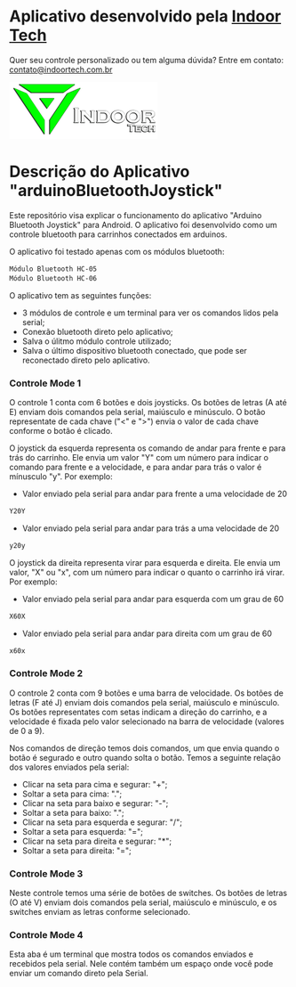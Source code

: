 # Aplicativo desenvolvido pela <a href="https://indoortech.com.br/">Indoor Tech</a>
Quer seu controle personalizado ou tem alguma dúvida? Entre em contato: contato@indoortech.com.br

![](indoortech.png)

# Descrição do Aplicativo "arduinoBluetoothJoystick"

Este repositório visa explicar o funcionamento do aplicativo "Arduino Bluetooth Joystick" para Android. O aplicativo foi desenvolvido como um controle bluetooth para carrinhos conectados em arduinos.

O aplicativo foi testado apenas com os módulos bluetooth:
```sh
Módulo Bluetooth HC-05
Módulo Bluetooth HC-06
```

O aplicativo tem as seguintes funções:
- 3 módulos de controle e um terminal para ver os comandos lidos pela serial;
- Conexão bluetooth direto pelo aplicativo;
- Salva o úlitmo módulo controle utilizado;
- Salva o último dispositivo bluetooth conectado, que pode ser reconectado direto pelo aplicativo.

### Controle Mode 1
O controle 1 conta com 6 botões e dois joysticks. Os botões de letras (A até E) enviam dois comandos pela serial, maiúsculo e minúsculo. O botão representate de cada chave ("<" e ">") envia o valor de cada chave conforme o botão é clicado.

O joystick da esquerda representa os comando de andar para frente e para trás do carrinho. Ele envia um valor "Y" com um número para indicar o comando para frente e a velocidade, e para andar para trás o valor é mínusculo "y". Por exemplo:
- Valor enviado pela serial para andar para frente a uma velocidade de 20
```sh
Y20Y
```

- Valor enviado pela serial para andar para trás a uma velocidade de 20
```sh
y20y
```

O joystick da direita representa virar para esquerda e direita. Ele envia um valor, "X" ou "x", com um número para indicar o quanto o carrinho irá virar. Por exemplo:
- Valor enviado pela serial para andar para esquerda com um grau de 60
```sh
X60X
```

- Valor enviado pela serial para andar para direita com um grau de 60
```sh
x60x
```

### Controle Mode 2
O controle 2 conta com 9 botões e uma barra de velocidade. Os botões de letras (F até J) enviam dois comandos pela serial, maiúsculo e minúsculo. Os botões representates com setas indicam a direção do carrinho, e a velocidade é fixada pelo valor selecionado na barra de velocidade (valores de 0 a 9).

Nos comandos de direção temos dois comandos, um que envia quando o botão é segurado e outro quando solta o botão. Temos a seguinte relação dos valores enviados pela serial:

- Clicar na seta para cima e segurar: "+";
- Soltar a seta para cima: ".";
- Clicar na seta para baixo e segurar: "-";
- Soltar a seta para baixo: ".";
- Clicar na seta para esquerda e segurar: "/";
- Soltar a seta para esquerda: "=";
- Clicar na seta para direita e segurar: "*";
- Soltar a seta para direita: "=";

### Controle Mode 3
Neste controle temos uma série de botões de switches. Os botões de letras (O até V) enviam dois comandos pela serial, maiúsculo e minúsculo, e os switches enviam as letras conforme selecionado.

### Controle Mode 4
Esta aba é um terminal que mostra todos os comandos enviados e recebidos pela serial. Nele contém também um espaço onde você pode enviar um comando direto pela Serial.


